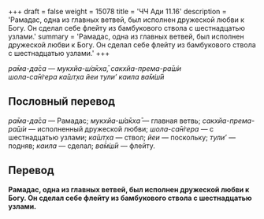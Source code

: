 +++
draft = false
weight = 15078
title = 'ЧЧ Ади 11.16'
description = 'Рамадас, одна из главных ветвей, был исполнен дружеской любви к Богу. Он сделал себе флейту из бамбукового ствола с шестнадцатью узлами.'
summary = 'Рамадас, одна из главных ветвей, был исполнен дружеской любви к Богу. Он сделал себе флейту из бамбукового ствола с шестнадцатью узлами.'
+++

_ра̄ма-да̄са — мукхйа-ш́а̄кха̄, сакхйа-према-ра̄ш́и  
шола-са̄н̇гера ка̄шт̣ха йеи тули’ каила ва̄м̇ш́ӣ_

## Пословный перевод

_ра̄ма_\-_да̄са_ — Рамадас; _мукхйа_\-_ш́а̄кха̄_ — главная ветвь; _сакхйа_\-_према_\-_ра̄ш́и_ — исполненный дружеской любви; _шола_\-_са̄н̇гера_ — с шестнадцатью узлами; _ка̄шт̣ха_ — ствол; _йеи_ — поскольку; _тули’_ — подняв; _каила_ — сделал; _ва̄м̇ш́ӣ_ — флейту.

## Перевод

**Рамадас, одна из главных ветвей, был исполнен дружеской любви к Богу. Он сделал себе флейту из бамбукового ствола с шестнадцатью узлами.**

